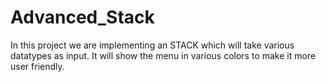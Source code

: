 # Advanced_Stack
In this project we are implementing an STACK which will take various datatypes as input. 
It will show the menu in various colors to make it more user friendly.
